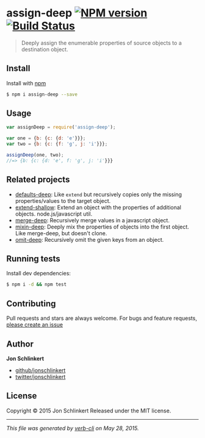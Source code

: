 # assign-deep [![NPM version](https://badge.fury.io/js/assign-deep.svg)](http://badge.fury.io/js/assign-deep)  [![Build Status](https://travis-ci.org/jonschlinkert/assign-deep.svg)](https://travis-ci.org/jonschlinkert/assign-deep)

> Deeply assign the enumerable properties of source objects to a destination object.

## Install

Install with [npm](https://www.npmjs.com/)

```sh
$ npm i assign-deep --save
```

## Usage

```js
var assignDeep = require('assign-deep');

var one = {b: {c: {d: 'e'}}};
var two = {b: {c: {f: 'g', j: 'i'}}};

assignDeep(one, two);
//=> {b: {c: {d: 'e', f: 'g', j: 'i'}}}
```

## Related projects

* [defaults-deep](https://github.com/jonschlinkert/defaults-deep): Like `extend` but recursively copies only the missing properties/values to the target object.
* [extend-shallow](https://github.com/jonschlinkert/extend-shallow): Extend an object with the properties of additional objects. node.js/javascript util.
* [merge-deep](https://github.com/jonschlinkert/merge-deep): Recursively merge values in a javascript object.
* [mixin-deep](https://github.com/jonschlinkert/mixin-deep): Deeply mix the properties of objects into the first object. Like merge-deep, but doesn't clone.
* [omit-deep](https://github.com/jonschlinkert/omit-deep): Recursively omit the given keys from an object.

## Running tests

Install dev dependencies:

```sh
$ npm i -d && npm test
```

## Contributing

Pull requests and stars are always welcome. For bugs and feature requests, [please create an issue](https://github.com/jonschlinkert/assign-deep/issues/new)

## Author

**Jon Schlinkert**

+ [github/jonschlinkert](https://github.com/jonschlinkert)
+ [twitter/jonschlinkert](http://twitter.com/jonschlinkert)

## License

Copyright © 2015 Jon Schlinkert
Released under the MIT license.

***

_This file was generated by [verb-cli](https://github.com/assemble/verb-cli) on May 28, 2015._
